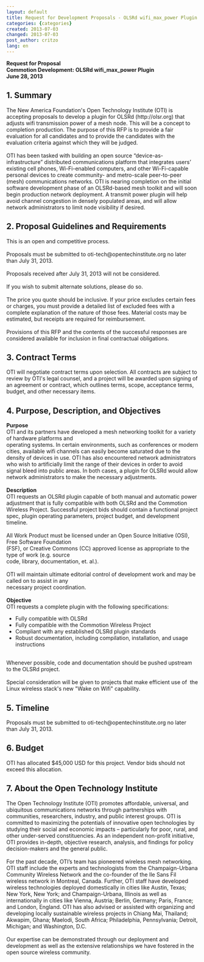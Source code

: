 ```yaml
---
layout: default
title: Request for Development Proposals - OLSRd wifi_max_power Plugin
categories: {categories}
created: 2013-07-03
changed: 2013-07-03
post_author: critzo
lang: en
---
```

  <p><strong>Request for Proposal<br />
Commotion Development: OLSRd wifi_max_power Plugin<br />
June 28, 2013</strong></p>

<h2>1. Summary</h2>

<p>The New America Foundation's Open Technology Institute (OTI) is accepting proposals to develop a plugin for OLSRd (http://olsr.org) that adjusts wifi transmission power of a mesh node. This will be a concept to completion production. The purpose of this RFP is to provide a fair evaluation for all candidates and to provide the candidates with the evaluation criteria against which they will be judged.<br />
<br />
OTI has been tasked with building an open source “device-as-infrastructure” distributed communications platform that integrates users’ existing cell phones, Wi-Fi-enabled computers, and other Wi-Fi-capable personal devices to create community- and metro-scale peer-to-peer (mesh) communications networks. OTI is nearing completion on the initial software development phase of an OLSRd-based mesh toolkit and will soon begin production network deployment. A transmit power plugin will help avoid channel congestion in densely populated areas, and will allow network administrators to limit node visibility if desired.</p>

<h2>2. Proposal Guidelines and Requirements</h2>

<p>This is an open and competitive process.<br />
<br />
Proposals must be submitted to oti-tech@opentechinstitute.org no later than July 31, 2013.<br />
<br />
Proposals received after July 31, 2013 will not be considered.<br />
<br />
If you wish to submit alternate solutions, please do so.<br />
<br />
The price you quote should be inclusive. If your price excludes certain fees or charges, you must provide a detailed list of excluded fees with a complete explanation of the nature of those fees. Material costs may be estimated, but receipts are required for reimbursement.<br />
<br />
Provisions of this RFP and the contents of the successful responses are considered available for inclusion in final contractual obligations.</p>

<h2>3. Contract Terms</h2>

<p>OTI will negotiate contract terms upon selection. All contracts are subject to review by OTI's legal counsel, and a project will be awarded upon signing of an agreement or contract, which outlines terms, scope, acceptance terms, budget, and other necessary items.</p>

<h2>4. Purpose, Description, and Objectives</h2>

<p><strong>Purpose</strong><br />
OTI and its partners have developed a mesh networking toolkit for a variety of hardware platforms and<br />
operating systems. In certain environments, such as conferences or modern cities, available wifi channels can easily become saturated due to the density of devices in use. OTI has also encountered network administrators who wish to artificially limit the range of their devices in order to avoid signal bleed into public areas. In both cases, a plugin for OLSRd would allow network administrators to make the necessary adjustments.<br />
<br />
<strong>Description</strong><br />
OTI requests an OLSRd plugin capable of both manual and automatic power adjustment that is fully compatible with both OLSRd and the Commotion Wireless Project. Successful project bids should contain a functional project spec, plugin operating parameters, project budget, and development timeline.<br />
<br />
All Work Product must be licensed under an Open Source Initiative (OSI), Free Software Foundation<br />
(FSF), or Creative Commons (CC) approved license as appropriate to the type of work (e.g. source<br />
code, library, documentation, et. al.).<br />
<br />
OTI will maintain ultimate editorial control of development work and may be called on to assist in any<br />
necessary project coordination.<br />
<br />
<strong>Objective</strong><br />
OTI requests a complete plugin with the following specifications:</p>

<ul>
	<li>Fully compatible with OLSRd</li>
	<li>Fully compatible with the Commotion Wireless Project</li>
	<li>Compliant with any established OLSRd plugin standards</li>
	<li>Robust documentation, including compilation, installation, and usage instructions</li>
</ul>

<p><br />
Whenever possible, code and documentation should be pushed upstream to the OLSRd project.<br />
<br />
Special consideration will be given to projects that make efficient use of&nbsp; the Linux wireless stack's new "Wake on Wifi" capability.</p>

<h2>5. Timeline</h2>

<p>Proposals must be submitted to oti-tech@opentechinstitute.org no later than July 31, 2013.</p>

<h2>6. Budget</h2>

<p>OTI has allocated $45,000 USD for this project. Vendor bids should not exceed this allocation.</p>

<h2>7. About the Open Technology Institute</h2>

<p>The Open Technology Institute (OTI) promotes affordable, universal, and ubiquitous communications networks through partnerships with communities, researchers, industry, and public interest groups. OTI is committed to maximizing the potentials of innovative open technologies by studying their social and economic impacts – particularly for poor, rural, and other under-served constituencies. As an independent non-profit initiative, OTI provides in-depth, objective research, analysis, and findings for policy decision-makers and the general public.<br />
<br />
For the past decade, OTI’s team has pioneered wireless mesh networking. OTI staff include the experts and technologists from the Champaign-Urbana Community Wireless Network and the co-founder of the Ile Sans Fil wireless network in Montreal, Canada. Further, OTI staff have developed wireless technologies deployed domestically in cities like Austin, Texas; New York, New York; and Champaign-Urbana, Illinois as well as internationally in cities like Vienna, Austria; Berlin, Germany; Paris, France; and London, England. OTI has also advised or assisted with organizing and developing locally sustainable wireless projects in Chiang Mai, Thailand; Akwapim, Ghana; Maelodi, South Africa; Philadelphia, Pennsylvania; Detroit, Michigan; and Washington, D.C.<br />
<br />
Our expertise can be demonstrated through our deployment and development as well as the extensive relationships we have fostered in the open source wireless community.</p>
 
